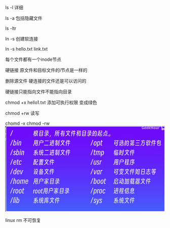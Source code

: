 ls -l 详细

ls -a 包括隐藏文件

ls -ltr

ln -s 创建软连接

ln -s hello.txt link.txt
 
每个文件都有一个inode节点

硬链接 原文件和目标文件的i节点是一样的

删除源文件 硬连接的文件还是可以访问的

硬链接只能指向文件不能指向目录


chmod +x hello1.txt
添加可执行权限
 变成绿色


 chmod +rw  读写

 chomd -x
 chmod -rw
 ![alt text](1-3目录名称.png)

 linux rm 不可恢复
